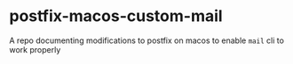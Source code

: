 # postfix-macos-custom-mail
A repo documenting modifications to postfix on macos to enable `mail` cli to work properly

